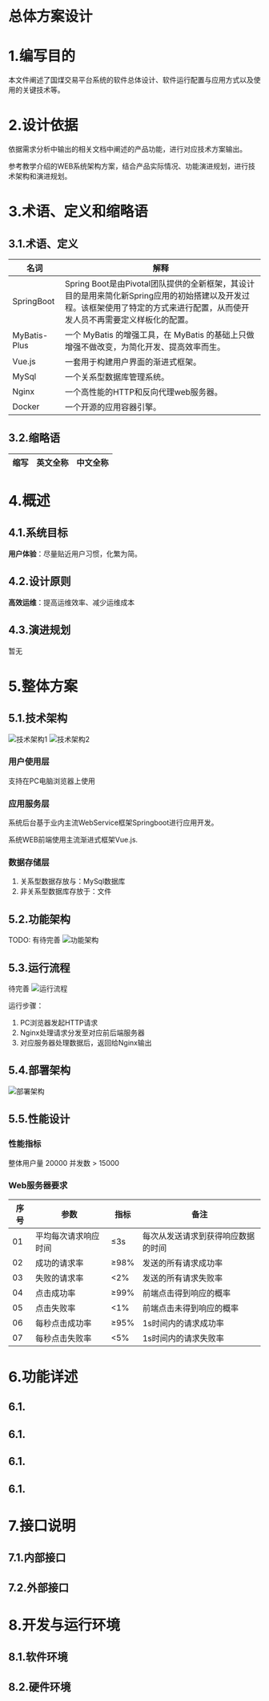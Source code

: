 
# 总体方案设计

# 1.编写目的
本文件阐述了国煤交易平台系统的软件总体设计、软件运行配置与应用方式以及使用的关键技术等。
# 2.设计依据
依据需求分析中输出的相关文档中阐述的产品功能，进行对应技术方案输出。

参考教学介绍的WEB系统架构方案，结合产品实际情况、功能演进规划，进行技术架构和演进规划。
# 3.术语、定义和缩略语
## 3.1.术语、定义
|名词 | 解释|
|-----|-----|
|SpringBoot|Spring Boot是由Pivotal团队提供的全新框架，其设计目的是用来简化新Spring应用的初始搭建以及开发过程。该框架使用了特定的方式来进行配置，从而使开发人员不再需要定义样板化的配置。|
|MyBatis-Plus|一个 MyBatis 的增强工具，在 MyBatis 的基础上只做增强不做改变，为简化开发、提高效率而生。|
|Vue.js|一套用于构建用户界面的渐进式框架。|
|MySql|一个关系型数据库管理系统。|
|Nginx|一个高性能的HTTP和反向代理web服务器。|
|Docker|一个开源的应用容器引擎。|
## 3.2.缩略语
|缩写|英文全称|中文全称|
|---|-------|------|

# 4.概述
## 4.1.系统目标
**用户体验**：尽量贴近用户习惯，化繁为简。

## 4.2.设计原则
**高效运维**：提高运维效率、减少运维成本

## 4.3.演进规划
暂无

# 5.整体方案
## 5.1.技术架构
![技术架构1](./img/技术架构.png)
![技术架构2](./img/技术架构2.png)
### 用户使用层
支持在PC电脑浏览器上使用
### 应用服务层
系统后台基于业内主流WebService框架Springboot进行应用开发。

系统WEB前端使用主流渐进式框架Vue.js.
### 数据存储层
1. 关系型数据存放与：MySql数据库
2. 非关系型数据库存放于：文件

## 5.2.功能架构
TODO: 有待完善
![功能架构](img/功能架构.png)

## 5.3.运行流程
待完善
![运行流程](img/运行流程.png)

运行步骤：
1. PC浏览器发起HTTP请求
2. Nginx处理请求分发至对应前后端服务器
3. 对应服务器处理数据后，返回给Nginx输出

## 5.4.部署架构
![部署架构](img/部署架构.png)

## 5.5.性能设计
### 性能指标
整体用户量 20000
并发数 > 15000

### Web服务器要求
| 序号 | 参数 | 指标 | 备注 |
|----|---|---|---|
|01|平均每次请求响应时间|≤3s|每次从发送请求到获得响应数据的时间|
|02|成功的请求率|≥98%|发送的所有请求成功率|
|03|失败的请求率|<2%|发送的所有请求失败率|
|04|点击成功率|≥99%|前端点击得到响应的概率|
|05|点击失败率|<1%|前端点击未得到响应的概率|
|06|每秒点击成功率|≥95%|1s时间内的请求成功率|
|07|每秒点击失败率|<5%|1s时间内的请求失败率|

# 6.功能详述
## 6.1.
## 6.1.
## 6.1.
## 6.1.
# 7.接口说明
## 7.1.内部接口
## 7.2.外部接口
# 8.开发与运行环境
## 8.1.软件环境
## 8.2.硬件环境
